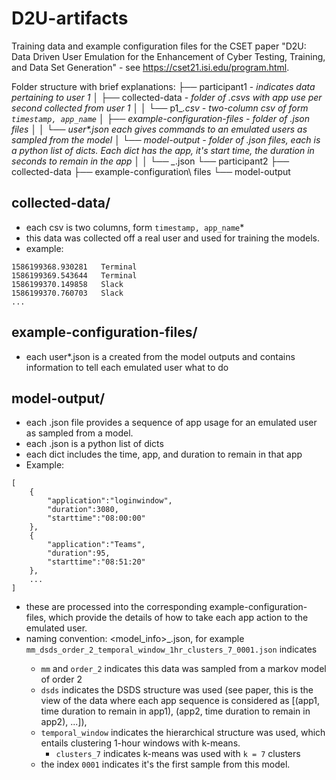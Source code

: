 # D2U-artifacts
Training data and example configuration files for the CSET paper "D2U: Data Driven User Emulation for the Enhancement of Cyber Testing, Training, and Data Set Generation" - see https://cset21.isi.edu/program.html. 

Folder structure with brief explanations:
├── participant1 - *indicates data pertaining to user 1*
│   ├── collected-data - *folder of .csvs with app use per second collected from user 1*
│   │   └── p1_*.csv - *two-column csv of form `timestamp, app_name`*
│   ├── example-configuration-files - *folder of .json files*
│   │   └── user\*.json *each gives commands to an emulated users as sampled from the model*
│   └── model-output - *folder of .json files, each is a python list of dicts. Each dict has the app, it's start time, the duration in seconds to remain in the app*
│   │   └── <model info>_*.json
└── participant2
    ├── collected-data
    ├── example-configuration\ files
    └── model-output

## collected-data/
- each csv is two columns, form `timestamp, app_name`*
- this data was collected off a real user and used for training the models.
- example:
```
1586199368.930281	Terminal
1586199369.543644	Terminal
1586199370.149858	Slack
1586199370.760703	Slack
...

```

## example-configuration-files/
- each user*.json is a created from the model outputs and contains information to tell each emulated user what to do

## model-output/
- each .json file provides a sequence of app usage for an emulated user as sampled from a model.
- each .json is a python list of dicts
- each dict includes the time, app, and duration to remain in that app
- Example:
```
[
    {
        "application":"loginwindow",
        "duration":3080,
        "starttime":"08:00:00"
    },
    {
        "application":"Teams",
        "duration":95,
        "starttime":"08:51:20"
    },
    ...
]
```
- these are processed into the corresponding example-configuration-files, which provide the details of how to take each app action to the emulated user.
- naming convention: <model_info>_<index>.json, for example `mm_dsds_order_2_temporal_window_1hr_clusters_7_0001.json` indicates
  - `mm` and `order_2` indicates this data was sampled from a markov model of order 2
  - `dsds` indicates the DSDS structure was used (see paper, this is the view of the data where each app sequence is considered as [(app1, time duration to remain in app1), (app2, time duration to remain in app2), ...]),
  - `temporal_window` indicates the hierarchical structure was used, which entails clustering 1-hour windows with k-means.
    - `clusters_7` indicates k-means was used with `k = 7` clusters
  - the index `0001` indicates it's the first sample from this model.  
